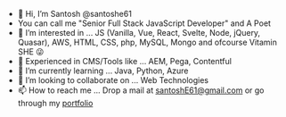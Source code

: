 - 👋 Hi, I’m Santosh @santoshe61
- You can call me "Senior Full Stack JavaScript Developer" and A Poet 
- 👀 I’m interested in ...      JS (Vanilla, Vue, React, Svelte, Node, jQuery, Quasar), AWS, HTML, CSS, php, MySQL, Mongo and ofcourse Vitamin SHE 😜
- 👀 Experienced in CMS/Tools like ... AEM, Pega, Contentful
- 🌱 I’m currently learning ... Java, Python, Azure
- 💞️ I’m looking to collaborate on ... Web Technologies
- 📫 How to reach me ...        Drop a mail at santoshE61@gmail.com or go through my [portfolio](http://santosh.top)

<!---
santoshe61/santoshe61 is a ✨ special ✨ repository because its `README.md` (this file) appears on your GitHub profile.
You can click the Preview link to take a look at your changes.
--->
